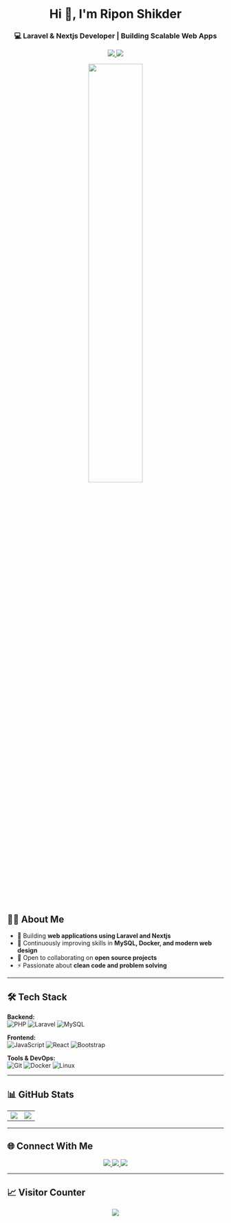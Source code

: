 <h1 align="center">Hi 👋, I'm Ripon Shikder</h1>
<h3 align="center">💻 Laravel & Nextjs Developer | Building Scalable Web Apps</h3>

<!-- Download CV Button -->
<p align="center">
  <a href="https://github.com/user-attachments/files/22202479/Ripon-Shikder-Resume.pdf" target="_blank">
    <img src="https://img.shields.io/badge/Download_CV-4CAF50?style=for-the-badge&logo=adobe&logoColor=white" />
  </a>
  
  <a href="https://gitconnected.com/ripon-coder/resume" target="_blank">
    <img src="https://img.shields.io/badge/See_Resume-4CAF50?style=for-the-badge&logo=adobe&logoColor=white" />
  </a>
</p>



<!-- Banner / GIF -->
<p align="center">
  <img src="https://media.giphy.com/media/qgQUggAC3Pfv687qPC/giphy.gif" width="50%">
</p>

## 🙋‍♂️ About Me
- 🔭 Building **web applications using Laravel and Nextjs**  
- 🌱 Continuously improving skills in **MySQL, Docker, and modern web design**  
- 👯 Open to collaborating on **open source projects**  
- ⚡ Passionate about **clean code and problem solving**  

---

## 🛠️ Tech Stack

**Backend:**  
![PHP](https://img.shields.io/badge/PHP-777BB4?style=for-the-badge&logo=php&logoColor=white)
![Laravel](https://img.shields.io/badge/Laravel-FF2D20?style=for-the-badge&logo=laravel&logoColor=white)
![MySQL](https://img.shields.io/badge/MySQL-005C84?style=for-the-badge&logo=mysql&logoColor=white)

**Frontend:**  
![JavaScript](https://img.shields.io/badge/JavaScript-FFD700?style=for-the-badge&logo=javascript&logoColor=black)
![React](https://img.shields.io/badge/React-61DBFB?style=for-the-badge&logo=react&logoColor=black)
![Bootstrap](https://img.shields.io/badge/Bootstrap-7952B3?style=for-the-badge&logo=bootstrap&logoColor=white)

**Tools & DevOps:**  
![Git](https://img.shields.io/badge/Git-F05032?style=for-the-badge&logo=git&logoColor=white)
![Docker](https://img.shields.io/badge/Docker-2496ED?style=for-the-badge&logo=docker&logoColor=white)
![Linux](https://img.shields.io/badge/Linux-FCC624?style=for-the-badge&logo=linux&logoColor=black)


---

## 📊 GitHub Stats
<table>
  <tr>
    <td><img src="https://github-readme-stats.vercel.app/api?username=ripon-coder&show_icons=true&theme=dracula&count_private=true&hide_rank=false&include_all_commits=true&layout=compact" /></td>
    <td><img src="https://github-readme-stats.vercel.app/api/top-langs/?username=ripon-coder&layout=compact&theme=dracula" /></td>
  </tr>
</table>


---

## 🌐 Connect With Me
<p align="center">
  <a href="https://www.linkedin.com/in/riponcoder/">
    <img src="https://img.shields.io/badge/LinkedIn-0A66C2?style=for-the-badge&logo=linkedin&logoColor=white"/>
  </a>
  <a href="mailto:coderripon@gmail.com">
    <img src="https://img.shields.io/badge/Gmail-D14836?style=for-the-badge&logo=gmail&logoColor=white"/>
  </a>
  <a href="https://www.facebook.com/ripon.coder">
    <img src="https://img.shields.io/badge/Facebook-1877F2?style=for-the-badge&logo=facebook&logoColor=white"/>
  </a>
</p>

---

## 📈 Visitor Counter
<p align="center">
  <img src="https://komarev.com/ghpvc/?username=ripon-coder&style=flat-square&color=blue" />
</p>
